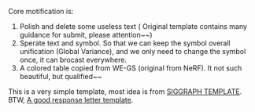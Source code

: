 Core motification is:
1. Polish and delete some useless text ( Original template contains many guidance for submit, please attention~~)
2. Sperate text and symbol. So that we can keep the symbol overall unification (Global Variance), and we only need to change the symbol once, it can brocast everywhere.
3. A colored table copied from WE-GS (original from NeRF). It not such beautiful, but qualified~~

This is a very simple template, most idea is from 
[SIGGRAPH TEMPLATE](https://github.com/budmonde/tog-template).
BTW,
[A good response letter template](https://github.com/shellywhen/Journal-Response-Letter-Template-Latex).
